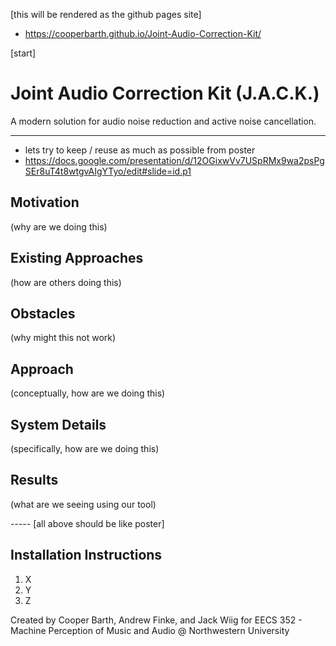 [this will be rendered as the github pages site]
- https://cooperbarth.github.io/Joint-Audio-Correction-Kit/


[start]


# Joint Audio Correction Kit (J.A.C.K.)
A modern solution for audio noise reduction and active noise cancellation.

-----
- lets try to keep / reuse as much as possible from poster
- https://docs.google.com/presentation/d/12OGixwVv7USpRMx9wa2psPgSEr8uT4t8wtgvAIgYTyo/edit#slide=id.p1


## Motivation
(why are we doing this)

## Existing Approaches
(how are others doing this)

## Obstacles
(why might this not work)

## Approach
(conceptually, how are we doing this)

## System Details
(specifically, how are we doing this)

## Results
(what are we seeing using our tool)


----- [all above should be like poster]

## Installation Instructions
1. X
2. Y
3. Z



Created by Cooper Barth, Andrew Finke, and Jack Wiig for EECS 352 - Machine Perception of Music and Audio @ Northwestern University
